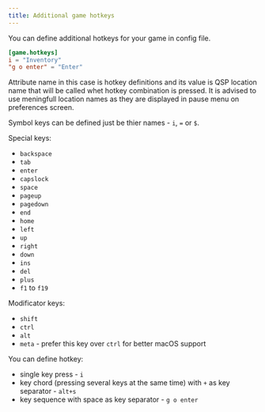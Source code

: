 ```yaml
---
title: Additional game hotkeys
---
```


You can define additional hotkeys for your game in config file.

```toml
[game.hotkeys]
i = "Inventory"
"g o enter" = "Enter"
```

Attribute name in this case is hotkey definitions and its value is QSP location name that will be called whet hotkey combination is pressed. It is advised to use meningfull location names as they are displayed in pause menu on preferences screen.

Symbol keys can be defined just be thier names - `i`, `=` or `$`.

Special keys:

- `backspace`
- `tab`
- `enter`
- `capslock`
- `space`
- `pageup`
- `pagedown`
- `end`
- `home`
- `left`
- `up`
- `right`
- `down`
- `ins`
- `del`
- `plus`
- `f1` to `f19`

Modificator keys:

- `shift`
- `ctrl`
- `alt`
- `meta` - prefer this key over `ctrl` for better macOS support

You can define hotkey:

- single key press - `i`
- key chord (pressing several keys at the same time) with `+` as key separator - `alt+s`
- key sequence with space as key separator - `g o enter`
